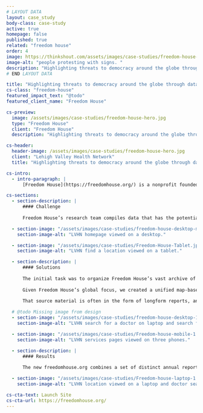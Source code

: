 ```yaml
---
# LAYOUT DATA
layout: case_study
body-class: case-study 
active: true
homepage: false
published: true
related: "freedom house"
order: 4
image: https://thinkshout.com/assets/images/case-studies/freedom-house-hero.jpg
image-alt: "people protesting with signs. "
description: "Highlighting threats to democracy around the globe through data analysis, powerful visualizations, and impactful storytelling."
# END LAYOUT DATA

title: "Highlighting threats to democracy around the globe through data analysis, powerful visualizations, and impactful storytelling."
cs-class: "freedom-house"
featured_impact_text: "@todo"
featured_client_name: "Freedom House"

cs-preview:
  image: /assets/images/case-studies/freedom-house-hero.jpg
  type: "Freedom House"
  client: "Freedom House"
  description: "Highlighting threats to democracy around the globe through data analysis, powerful visualizations, and impactful storytelling."

cs-header:
  header-image: /assets/images/case-studies/freedom-house-hero.jpg
  client: "Lehigh Valley Health Network"
  title: "Highlighting threats to democracy around the globe through data analysis, powerful visualizations, and impactful storytelling."

cs-intro:
  - intro-paragraph: |
      [Freedom House](https://freedomhouse.org/) is a nonprofit founded on the core conviction that freedom flourishes in democratic nations where governments are accountable to their people; the rule of law prevails; and freedoms of expression, association, and belief, as well as respect for the rights of women, minorities, and historically marginalized groups, are guaranteed.

cs-sections:
  - section-description: |
      #### Challenge
        
      Freedom House’s research team compiles data that has the potential to shine a spotlight on nations with eroding democracies and protect freedom, but their aging website lacked the capacity and flexibility to leverage that data to tell the powerful stories needed to make change. 

  - section-image: "/assets/images/case-studies/freedom-house-desktop-mobile.jpg"
    section-image-alt: "LVHN homepage viewed on a desktop."

  - section-image: "/assets/images/case-studies/Freedom-House-Tablet.jpg"
    section-image-alt: "LVHN find a location viewed on a tablet."

  - section-description: |
      #### Solutions
      
      The initial task was to organize Freedom House’s vast archive of content into a concise, easy-to-navigate information architecture, categorizing all of their content by issue, country, and policy. 
      
      Given Freedom House’s global focus, we created a unified map-based interactive visualization that combined key data attributes across reports, decades, topics, and trends. The map tells an immediate, powerful story about the state of democratic, digital, and press freedoms in every nation, and is a wayfinding tool to learn more from the source material.
      
      That source material is often in the form of longform reports, and we balanced the need between flexible structures and easy to use administrative tools enabling the editorial team to create compelling and easy to read long form reports. Due to the complex editorial workflows, we needed a way to import the reports into the CMS from the team’s collaboration tools, and created an innovative importer that first imports the reports into a Google Doc, and then into the CMS, including all needed headings, visual assets, and block styles.

  # @todo Missing image from design
  - section-image: "/assets/images/case-studies/freedom-house-desktop-1.jpg"
    section-image-alt: "LVHN search for a doctor on laptop and search for a location on phone"

  - section-image: "/assets/images/case-studies/Freedom-house-mobile-1.jpg"
    section-image-alt: "LVHN services pages viewed on three phones."

  - section-description: |
      #### Results
    
      The new freedomhouse.org combines a set of distinct annual reports into a powerful narrative about the state of freedom in the world. It informs policy makers and the media, and drives users to take action. The research teams have the tools to publish compelling reports which, taken together, tell the story of what happens when freedoms erode, helping to hold governments to account.

  - section-image: "/assets/images/case-studies/Freedom-house-laptop-1.jpg"
    section-image-alt: "LVHN location viewed on a laptop and doctor search viewed on phone."

cs-cta-text: Launch Site
cs-cta-url: https://freedomhouse.org/
---
```

